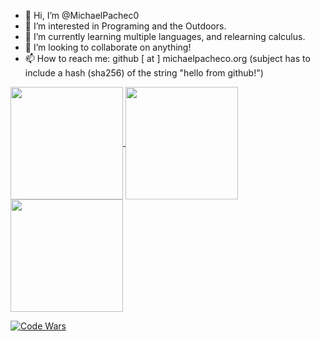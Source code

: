 - 👋 Hi, I’m @MichaelPachec0
- 👀 I’m interested in Programing and the Outdoors.
- 🌱 I’m currently learning multiple languages, and  relearning calculus.
- 💞️ I’m looking to collaborate on anything!
- 📫 How to reach me: github [ at ] michaelpacheco.org (subject has to include a hash (sha256) of the string "hello from github!")
<!---
MichaelPachec0/MichaelPachec0 is a ✨ special ✨ repository because its `README.md` (this file) appears on your GitHub profile.
You can click the Preview link to take a look at your changes.
--->
<!---
[![Michael Pacheco GitHub stats](https://github-readme-stats.vercel.app/api?username=MichaelPachec0&count_private=true&show_icons=true&theme=gruvbox)](https://github.com/MichaelPachec0)
[![Top Langs](https://github-readme-stats.vercel.app/api/top-langs/?username=MichaelPachec0&theme=gruvbox&langs_count=10)](https://github.com/MichaelPachec0)
[![Code Wars](https://www.codewars.com/users/m1cha3l/badges/large)](https://www.codewars.com/users/m1cha3l/)
[![Programming Stats](https://github-readme-stats.vercel.app/api/wakatime?username=michael&api_domain=wakapi.dev&theme=gruvbox&custom_title=Programing%20Week%20Stats&layout=compact)](https://github.com/MichaelPachec0)
--->
<a href="https://github.com/MichaelPachec0">
  <img height=180 align="center" src="https://github-readme-stats.vercel.app/api?username=MichaelPachec0&count_private=true&show_icons=true&theme=gruvbox&card_width=250" />
</a>
<a href="https://github.com/MichaelPachec0">
  <img height=180 align="center" src="https://github-readme-stats.vercel.app/api/top-langs/?username=MichaelPachec0&theme=gruvbox&layout=compact&langs_count=10&card_width=320" />
</a>
<a href="https://github.com/MichaelPachec0">
  <img height=180 align="center" src="https://github-readme-stats.vercel.app/api/wakatime?username=michael&api_domain=wakapi.dev&theme=gruvbox&custom_title=Programing%20Week%20Stats&layout=compact&card_width=250" />
</a>

[![Code Wars](https://www.codewars.com/users/m1cha3l/badges/large)](https://www.codewars.com/users/m1cha3l/)
